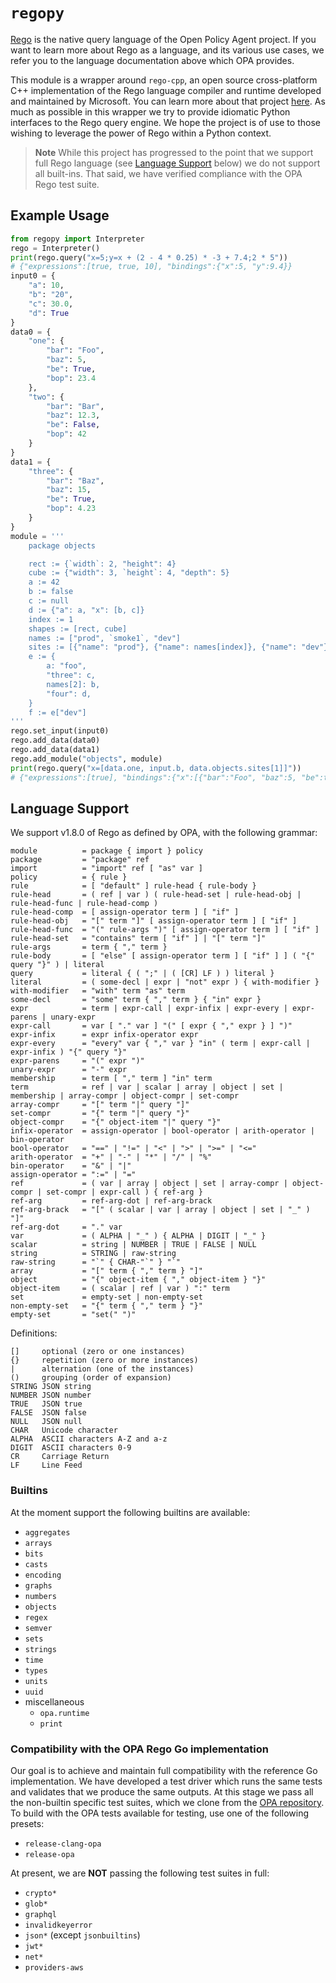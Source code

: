 # `regopy`

[Rego](https://www.openpolicyagent.org/docs/latest/policy-language/)
is the native query language of the Open Policy Agent project. If you want to
learn more about Rego as a language, and its various use cases, we refer
you to the language documentation above which OPA provides.

This module is a wrapper around `rego-cpp`, an open source cross-platform C++
implementation of the Rego language compiler and runtime developed and maintained
by Microsoft. You can learn more about that project
[here](https://github.com/microsoft/rego-cpp). As much as possible in this
wrapper we try to provide idiomatic Python interfaces to the Rego query engine.
We hope the project is of use to those wishing to leverage the power of Rego
within a Python context.

> **Note**
> While this project has progressed to the point that we support full Rego language
> (see [Language Support](#language-support) below) we do not support all built-ins.
> That said, we have verified compliance with the OPA Rego test suite.

## Example Usage

```python
from regopy import Interpreter
rego = Interpreter()
print(rego.query("x=5;y=x + (2 - 4 * 0.25) * -3 + 7.4;2 * 5"))
# {"expressions":[true, true, 10], "bindings":{"x":5, "y":9.4}}
input0 = {
    "a": 10,
    "b": "20",
    "c": 30.0,
    "d": True
}
data0 = {
    "one": {
        "bar": "Foo",
        "baz": 5,
        "be": True,
        "bop": 23.4
    },
    "two": {
        "bar": "Bar",
        "baz": 12.3,
        "be": False,
        "bop": 42
    }
}
data1 = {
    "three": {
        "bar": "Baz",
        "baz": 15,
        "be": True,
        "bop": 4.23
    }
}
module = '''
    package objects

    rect := {`width`: 2, "height": 4}
    cube := {"width": 3, `height`: 4, "depth": 5}
    a := 42
    b := false
    c := null
    d := {"a": a, "x": [b, c]}
    index := 1
    shapes := [rect, cube]
    names := ["prod", `smoke1`, "dev"]
    sites := [{"name": "prod"}, {"name": names[index]}, {"name": "dev"}]
    e := {
        a: "foo",
        "three": c,
        names[2]: b,
        "four": d,
    }
    f := e["dev"]
'''
rego.set_input(input0)
rego.add_data(data0)
rego.add_data(data1)
rego.add_module("objects", module)
print(rego.query("x=[data.one, input.b, data.objects.sites[1]]"))
# {"expressions":[true], "bindings":{"x":[{"bar":"Foo", "baz":5, "be":true, "bop":23.4},"20",{"name":"smoke1"}]}}
```

## Language Support

We support v1.8.0 of Rego as defined by OPA, with the following grammar:

```ebnf
module          = package { import } policy
package         = "package" ref
import          = "import" ref [ "as" var ]
policy          = { rule }
rule            = [ "default" ] rule-head { rule-body }
rule-head       = ( ref | var ) ( rule-head-set | rule-head-obj | rule-head-func | rule-head-comp )
rule-head-comp  = [ assign-operator term ] [ "if" ]
rule-head-obj   = "[" term "]" [ assign-operator term ] [ "if" ]
rule-head-func  = "(" rule-args ")" [ assign-operator term ] [ "if" ]
rule-head-set   = "contains" term [ "if" ] | "[" term "]"
rule-args       = term { "," term }
rule-body       = [ "else" [ assign-operator term ] [ "if" ] ] ( "{" query "}" ) | literal
query           = literal { ( ";" | ( [CR] LF ) ) literal }
literal         = ( some-decl | expr | "not" expr ) { with-modifier }
with-modifier   = "with" term "as" term
some-decl       = "some" term { "," term } { "in" expr }
expr            = term | expr-call | expr-infix | expr-every | expr-parens | unary-expr
expr-call       = var [ "." var ] "(" [ expr { "," expr } ] ")"
expr-infix      = expr infix-operator expr
expr-every      = "every" var { "," var } "in" ( term | expr-call | expr-infix ) "{" query "}"
expr-parens     = "(" expr ")"
unary-expr      = "-" expr
membership      = term [ "," term ] "in" term
term            = ref | var | scalar | array | object | set | membership | array-compr | object-compr | set-compr
array-compr     = "[" term "|" query "]"
set-compr       = "{" term "|" query "}"
object-compr    = "{" object-item "|" query "}"
infix-operator  = assign-operator | bool-operator | arith-operator | bin-operator
bool-operator   = "==" | "!=" | "<" | ">" | ">=" | "<="
arith-operator  = "+" | "-" | "*" | "/" | "%"
bin-operator    = "&" | "|"
assign-operator = ":=" | "="
ref             = ( var | array | object | set | array-compr | object-compr | set-compr | expr-call ) { ref-arg }
ref-arg         = ref-arg-dot | ref-arg-brack
ref-arg-brack   = "[" ( scalar | var | array | object | set | "_" ) "]"
ref-arg-dot     = "." var
var             = ( ALPHA | "_" ) { ALPHA | DIGIT | "_" }
scalar          = string | NUMBER | TRUE | FALSE | NULL
string          = STRING | raw-string
raw-string      = "`" { CHAR-"`" } "`"
array           = "[" term { "," term } "]"
object          = "{" object-item { "," object-item } "}"
object-item     = ( scalar | ref | var ) ":" term
set             = empty-set | non-empty-set
non-empty-set   = "{" term { "," term } "}"
empty-set       = "set(" ")"
```

Definitions:
```
[]     optional (zero or one instances)
{}     repetition (zero or more instances)
|      alternation (one of the instances)
()     grouping (order of expansion)
STRING JSON string
NUMBER JSON number
TRUE   JSON true
FALSE  JSON false
NULL   JSON null
CHAR   Unicode character
ALPHA  ASCII characters A-Z and a-z
DIGIT  ASCII characters 0-9
CR     Carriage Return
LF     Line Feed
```

### Builtins

At the moment support the following builtins are available:

- `aggregates`
- `arrays`
- `bits`
- `casts`
- `encoding`
- `graphs`
- `numbers`
- `objects`
- `regex`
- `semver`
- `sets`
- `strings`
- `time`
- `types`
- `units`
- `uuid`
- miscellaneous
    * `opa.runtime`
    * `print`

### Compatibility with the OPA Rego Go implementation

Our goal is to achieve and maintain full compatibility with the reference Go
implementation. We have developed a test driver which runs the same tests
and validates that we produce the same outputs. At this stage we pass all
the non-builtin specific test suites, which we clone from the
[OPA repository](https://github.com/open-policy-agent/opa/tree/main/test/cases/testdata).
To build with the OPA tests available for testing, use one of the following presets:
- `release-clang-opa`
- `release-opa`

At present, we are **NOT** passing the following test suites in full:
- `crypto*`
- `glob*`
- `graphql`
- `invalidkeyerror`
- `json*`  (except `jsonbuiltins`)
- `jwt*`
- `net*`
- `providers-aws`
